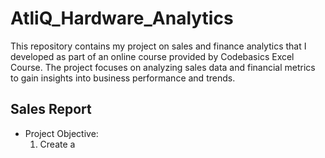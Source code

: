 # AtliQ_Hardware_Analytics
This repository contains my project on sales and finance analytics that I developed as part of an online course provided by Codebasics Excel Course. The project focuses on analyzing sales data and financial metrics to gain insights into business performance and trends.
<br>
<h2 >Sales Report</h2>
<ul>
  <li>Project Objective:
    <ol type ="1">
     <li>Create a <a href="https://github.com/Kashish0612/AtliQ_Hardware_Analytics/blob/main/Customer_Performance_Report.pdf"></a></li>
    </ol>
  </li>
</ul>





